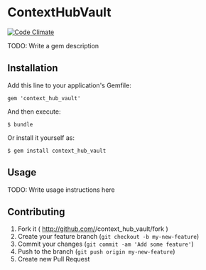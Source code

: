 # ContextHubVault

[![Code Climate](https://codeclimate.com/github/chaione/context_hub_vault.png)](https://codeclimate.com/github/chaione/context_hub_vault/badges)

TODO: Write a gem description

## Installation

Add this line to your application's Gemfile:

    gem 'context_hub_vault'

And then execute:

    $ bundle

Or install it yourself as:

    $ gem install context_hub_vault

## Usage

TODO: Write usage instructions here

## Contributing

1. Fork it ( http://github.com/<my-github-username>/context_hub_vault/fork )
2. Create your feature branch (`git checkout -b my-new-feature`)
3. Commit your changes (`git commit -am 'Add some feature'`)
4. Push to the branch (`git push origin my-new-feature`)
5. Create new Pull Request
